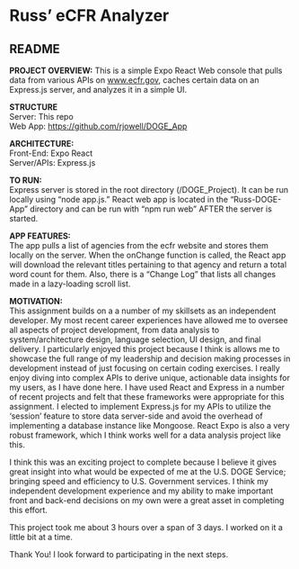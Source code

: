 # Russ’ eCFR Analyzer
## README

**PROJECT OVERVIEW:**
This is a simple Expo React Web console that pulls data from various APIs on www.ecfr.gov, caches certain data on an Express.js server, and analyzes it in a simple UI.

**STRUCTURE**\
Server: This repo\
Web App: https://github.com/rjowell/DOGE_App

**ARCHITECTURE:**\
Front-End: Expo React\
Server/APIs: Express.js

**TO RUN:**\
Express server is stored in the root directory (/DOGE_Project). It can be run locally using “node app.js.” React web app is located in the “Russ-DOGE-App” directory and can be run with “npm run web” AFTER the server is started.

**APP FEATURES:**\
The app pulls a list of agencies from the ecfr website and stores them locally on the server. When the onChange function is called, the React app will download the relevant titles pertaining to that agency and return a total word count for them. Also, there is a “Change Log” that lists all changes made in a lazy-loading scroll list.

**MOTIVATION:**\
This assignment builds on a a number of my skillsets as an independent developer. My most recent career experiences have allowed me to oversee all aspects of project development, from data analysis to system/architecture design, language selection, UI design, and final delivery. I particularly enjoyed this project because I think is allows me to showcase the full range of my leadership and decision making processes in development instead of just focusing on certain coding exercises. I really enjoy diving into complex APIs to derive unique, actionable data insights for my users, as I have done here. I have used React and Express in a number of recent projects and felt that these frameworks were appropriate for this assignment. I elected to implement Express.js for my APIs to utilize the ‘session’ feature to store data server-side and avoid the overhead of implementing a database instance like Mongoose. React Expo is also a very robust framework, which I think works well for a data analysis project like this. 

I think this was an exciting project to complete because I believe it gives great insight into what would be expected of me at the U.S. DOGE Service; bringing speed and efficiency to U.S. Government services. I think my independent development experience and my ability to make important front and back-end decisions on my own were a great asset in completing this effort. 

This project took me about 3 hours over a span of 3 days. I worked on it a little bit at a time.

Thank You! I look forward to participating in the next steps.
